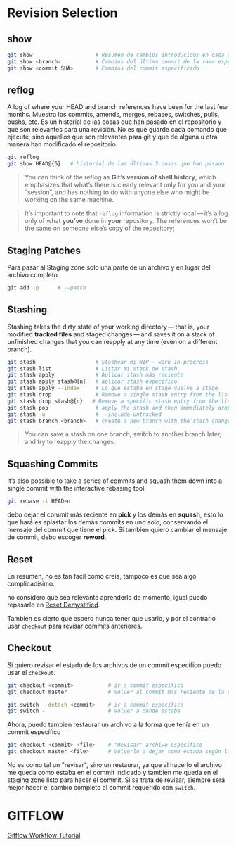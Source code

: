 # Revision Selection

## show

```sh
git show                    # Resumen de cambios introducidos en cada commit
git show <branch>           # Cambios del último commit de la rama especificada
git show <commit SHA>       # Cambios del commit especificado
```

## reflog

A log of where your HEAD and branch references have been for the last few months. Muestra los commits, amends, merges, rebases, switches, pulls, pushs, etc. Es un historial de las cosas que han pasado en el repositorio y que son relevantes para una revisión. No es que guarde cada comando que ejecuté, sino aquellos que son relevantes para git y que de alguna u otra manera han modificado el repositorio.


```sh
git reflog
git show HEAD@{5}   # historial de las últimas 5 cosas que han pasado
```

> You can think of the reflog as **Git’s version of shell history**, which emphasizes that what’s there is clearly relevant only for you and your “session”, and has nothing to do with anyone else who might be working on the same machine.

> It’s important to note that `reflog` information is strictly local — it’s a log only of what **you’ve** done in **your** repository. The references won’t be the same on someone else’s copy of the repository;

## Staging Patches

Para pasar al Staging zone solo una parte de un archivo y en lugar del archivo completo

```sh
git add -p      # --patch
```


## Stashing

Stashing takes the dirty state of your working directory — that is, your modified **tracked files** and staged changes — and saves it on a stack of unfinished changes that you can reapply at any time (even on a different branch).

```sh
git stash                   # Stashear mi WIP - work in progress
git stash list              # Listar mi stack de stash
git stash apply             # Aplicar stash más reciente
git stash apply stash@{n}   # aplicar stash específico
git stash apply --index     # Lo que estaba en stage vuelve a stage
git stash drop              # Remove a single stash entry from the list
git stash drop stash@{n}   # Remove a specific stash entry from the list
git stash pop               # apply the stash and then immediately drop it
git stash -u                # --include-untracked
git stash branch <branch>   # create a new branch with the stash changes and drops the stash
```

> You can save a stash on one branch, switch to another branch later, and try to reapply the changes.

## Squashing Commits

It’s also possible to take a series of commits and squash them down into a single commit with the interactive rebasing tool.

```sh
git rebase -i HEAD~n
```

debo dejar el commit más reciente en **pick** y los demás en **squash**, esto lo que hará es aplastar los demás commits en uno solo, conservando el mensaje del commit que tiene el pick. Si tambien quiero cambiar el mensaje de commit, debo escoger **reword**.


## Reset

En resumen, no es tan facil como creía, tampoco es que sea algo complicadísimo.

no considero que sea relevante aprenderlo de momento, igual puedo repasarlo en [Reset Demystified](https://git-scm.com/book/en/v2/Git-Tools-Reset-Demystified).

Tambien es cierto que espero nunca tener que usarlo, y por el contrario usar `checkout` para revisar commits anteriores.

## Checkout

Si quiero revisar el estado de los archivos de un commit específico puedo usar el `checkout`.

```sh
git checkout <commit>           # ir a commit específico
git checkout master             # Volver al commit más reciente de la rama

git switch --detach <commit>    # ir a commit específico
git switch -                    # Volver a donde estaba
```

Ahora, puedo tambien restaurar un archivo a la forma que tenía en un commit específico

```sh
git checkout <commit> <file>    # "Revisar" archivo específico
git checkout master <file>      # Volverlo a dejar como estaba según la rama indicada
```

No es como tal un "revisar", sino un restaurar, ya que al hacerlo el archivo me queda como estaba en el commit indicado y tambien me queda en el staging zone listo para hacer el commit. Si se trata de revisar, siempre será mejor hacer el cambio completo al commit requerido con `switch`.


# GITFLOW

[Gitflow Workflow Tutorial](https://www.atlassian.com/git/tutorials/comparing-workflows/gitflow-workflow#:~:text=What%20is%20Gitflow%3F,lived%20branches%20and%20larger%20commits.)